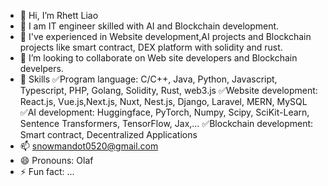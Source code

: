 - 👋 Hi, I’m Rhett Liao
- 👀 I am IT engineer skilled with AI and Blockchain development. 
- 🌱 I've experienced in Website development,AI projects and Blockchain projects like smart contract, DEX platform with solidity and rust.
- 💞️ I’m looking to collaborate on Web site developers and Blockchain develpers.
- 🌈 Skills
  ✅Program language: C/C++, Java, Python, Javascript, Typescript, PHP, Golang, Solidity, Rust, web3.js
  ✅Website development: React.js, Vue.js,Next.js, Nuxt, Nest.js, Django, Laravel, MERN, MySQL
  ✅AI development: Huggingface, PyTorch, Numpy, Scipy, SciKit-Learn, Sentence Transformers, TensorFlow, Jax,...
  ✅Blockchain development: Smart contract, Decentralized Applications 
- 📫 snowmandot0520@gmail.com
- 😄 Pronouns: Olaf
- ⚡ Fun fact: ...

<!---
snowmandot0520/snowmandot0520 is a ✨ special ✨ repository because its `README.md` (this file) appears on your GitHub profile.
You can click the Preview link to take a look at your changes.
--->
